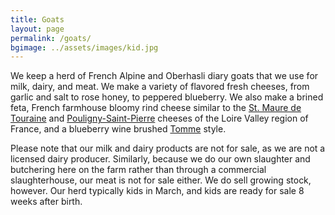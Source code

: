 ```yaml
---
title: Goats
layout: page
permalink: /goats/
bgimage: ../assets/images/kid.jpg
---
```


We keep a herd of French Alpine and Oberhasli diary goats that we use for milk,
dairy, and meat. We make a variety of flavored fresh cheeses, from garlic and
salt to rose honey, to peppered blueberry. We also make a brined feta, French
farmhouse bloomy rind cheese similar to the [St. Maure de
Touraine](https://en.wikipedia.org/wiki/Sainte-Maure_de_Touraine) and
[Pouligny-Saint-Pierre](https://en.wikipedia.org/wiki/Pouligny-Saint-Pierre_cheese)
cheeses of the Loire Valley region of France, and a blueberry wine brushed
[Tomme](https://en.wikipedia.org/wiki/Tomme) style.

Please note that our milk and dairy products are not for sale, as we are not a licensed
dairy producer. Similarly, because we do our own slaughter and butchering here
on the farm rather than through a commercial slaughterhouse, our meat is not
for sale either. We do sell growing stock, however. Our herd typically kids in
March, and kids are ready for sale 8 weeks after birth.

